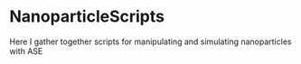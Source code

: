 # NanoparticleScripts
Here I gather together scripts for manipulating and simulating nanoparticles with ASE
